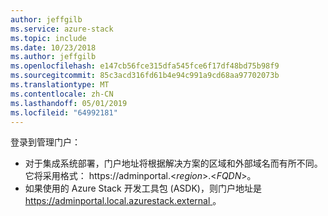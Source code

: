```yaml
---
author: jeffgilb
ms.service: azure-stack
ms.topic: include
ms.date: 10/23/2018
ms.author: jeffgilb
ms.openlocfilehash: e147cb56fce315dfa545fce6f17df48bd75b98f9
ms.sourcegitcommit: 85c3acd316fd61b4e94c991a9cd68aa97702073b
ms.translationtype: MT
ms.contentlocale: zh-CN
ms.lasthandoff: 05/01/2019
ms.locfileid: "64992181"
---
```

登录到管理门户：
- 对于集成系统部署，门户地址将根据解决方案的区域和外部域名而有所不同。 它将采用格式： https://adminportal.&lt;*region*&gt;.&lt;*FQDN*&gt;。
- 如果使用的 Azure Stack 开发工具包 (ASDK)，则门户地址是[ https://adminportal.local.azurestack.external ](https://adminportal.local.azurestack.external)。